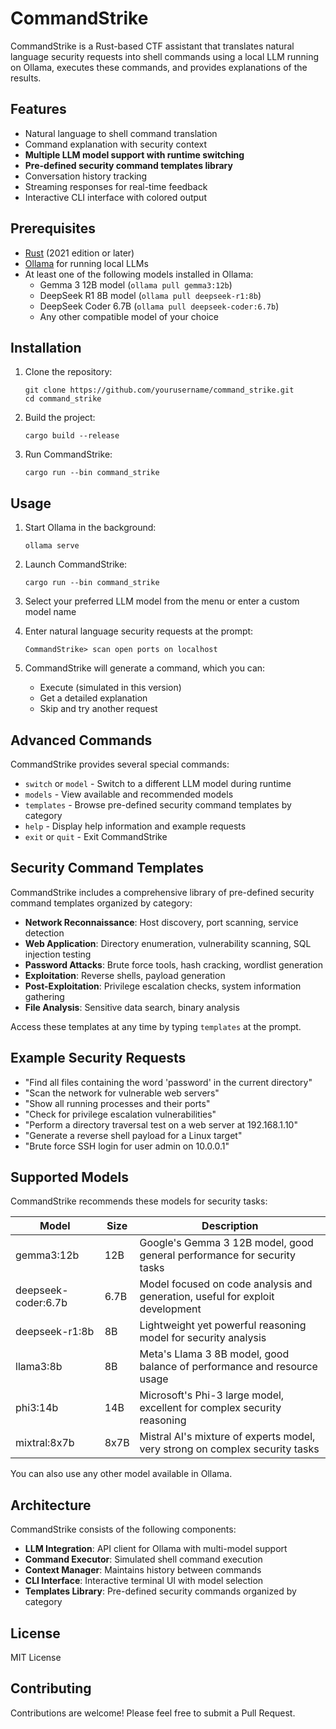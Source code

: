 # CommandStrike

CommandStrike is a Rust-based CTF assistant that translates natural language security requests into shell commands using a local LLM running on Ollama, executes these commands, and provides explanations of the results.

## Features

- Natural language to shell command translation
- Command explanation with security context
- **Multiple LLM model support with runtime switching**
- **Pre-defined security command templates library**
- Conversation history tracking
- Streaming responses for real-time feedback
- Interactive CLI interface with colored output

## Prerequisites

- [Rust](https://www.rust-lang.org/tools/install) (2021 edition or later)
- [Ollama](https://ollama.ai/download) for running local LLMs
- At least one of the following models installed in Ollama:
  - Gemma 3 12B model (`ollama pull gemma3:12b`)
  - DeepSeek R1 8B model (`ollama pull deepseek-r1:8b`)
  - DeepSeek Coder 6.7B (`ollama pull deepseek-coder:6.7b`)
  - Any other compatible model of your choice

## Installation

1. Clone the repository:
   ```
   git clone https://github.com/yourusername/command_strike.git
   cd command_strike
   ```

2. Build the project:
   ```
   cargo build --release
   ```

3. Run CommandStrike:
   ```
   cargo run --bin command_strike
   ```

## Usage

1. Start Ollama in the background:
   ```
   ollama serve
   ```

2. Launch CommandStrike:
   ```
   cargo run --bin command_strike
   ```

3. Select your preferred LLM model from the menu or enter a custom model name

4. Enter natural language security requests at the prompt:
   ```
   CommandStrike> scan open ports on localhost
   ```

5. CommandStrike will generate a command, which you can:
   - Execute (simulated in this version)
   - Get a detailed explanation
   - Skip and try another request

## Advanced Commands

CommandStrike provides several special commands:

- `switch` or `model` - Switch to a different LLM model during runtime
- `models` - View available and recommended models
- `templates` - Browse pre-defined security command templates by category
- `help` - Display help information and example requests
- `exit` or `quit` - Exit CommandStrike

## Security Command Templates

CommandStrike includes a comprehensive library of pre-defined security command templates organized by category:

- **Network Reconnaissance**: Host discovery, port scanning, service detection
- **Web Application**: Directory enumeration, vulnerability scanning, SQL injection testing
- **Password Attacks**: Brute force tools, hash cracking, wordlist generation
- **Exploitation**: Reverse shells, payload generation
- **Post-Exploitation**: Privilege escalation checks, system information gathering
- **File Analysis**: Sensitive data search, binary analysis

Access these templates at any time by typing `templates` at the prompt.

## Example Security Requests

- "Find all files containing the word 'password' in the current directory"
- "Scan the network for vulnerable web servers"
- "Show all running processes and their ports"
- "Check for privilege escalation vulnerabilities"
- "Perform a directory traversal test on a web server at 192.168.1.10"
- "Generate a reverse shell payload for a Linux target"
- "Brute force SSH login for user admin on 10.0.0.1"

## Supported Models

CommandStrike recommends these models for security tasks:

| Model | Size | Description |
|-------|------|-------------|
| gemma3:12b | 12B | Google's Gemma 3 12B model, good general performance for security tasks |
| deepseek-coder:6.7b | 6.7B | Model focused on code analysis and generation, useful for exploit development |
| deepseek-r1:8b | 8B | Lightweight yet powerful reasoning model for security analysis |
| llama3:8b | 8B | Meta's Llama 3 8B model, good balance of performance and resource usage |
| phi3:14b | 14B | Microsoft's Phi-3 large model, excellent for complex security reasoning |
| mixtral:8x7b | 8x7B | Mistral AI's mixture of experts model, very strong on complex security tasks |

You can also use any other model available in Ollama.

## Architecture

CommandStrike consists of the following components:

- **LLM Integration**: API client for Ollama with multi-model support
- **Command Executor**: Simulated shell command execution
- **Context Manager**: Maintains history between commands
- **CLI Interface**: Interactive terminal UI with model selection
- **Templates Library**: Pre-defined security commands organized by category

## License

MIT License

## Contributing

Contributions are welcome! Please feel free to submit a Pull Request. 